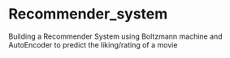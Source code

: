 # Recommender_system
Building a Recommender System using Boltzmann machine and AutoEncoder to predict the liking/rating of a movie
